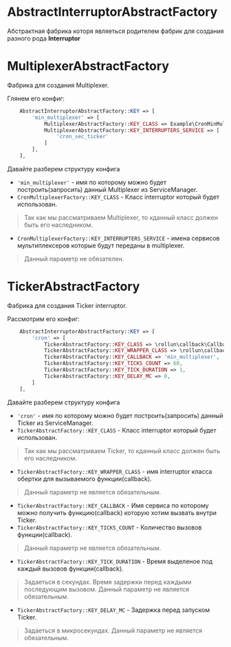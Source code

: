 # AbstractInterruptorAbstractFactory

Абстрактная фабрика которя являеться родителем фабрик для создания разного рода **Interruptor**

# MultiplexerAbstractFactory

Фабрика для создания Multiplexer. 

Глянем его конфиг:

```php
    AbstractInterruptorAbstractFactory::KEY => [
        'min_multiplexer' => [
            MultiplexerAbstractFactory::KEY_CLASS => Example\CronMinMultiplexer: :class,
            MultiplexerAbstractFactory::KEY_INTERRUPTERS_SERVICE => [
                'cron_sec_ticker'
            ]
        ],
    ],
```
Давайте разберем структуру конфига
* `'min_multiplexer'` - имя по которому можно будет построить(запросить) данный Multiplexer из ServiceManager.
* `CronMultiplexerFactory::KEY_CLASS` - Класс interruptor который будет использован.
> Так как мы рассматриваем Multiplexer, то кданный класс должен быть его наследником.
* `CronMultiplexerFactory::KEY_INTERRUPTERS_SERVICE` - имена сервисов мультиплексеров
которые будут переданы в multiplexer.
> Данный параметр не обязателен.

# TickerAbstractFactory

Фабрика для создания Ticker interruptor.

Рассмотрим его конфиг:

```php
    AbstractInterruptorAbstractFactory::KEY => [
        'cron' => [
            TickerAbstractFactory::KEY_CLASS => \rollun\callback\Callback\Interruptor\Ticker::class,
            TickerAbstractFactory::KEY_WRAPPER_CLASS => \rollun\callback\Callback\Interruptor\Process::class,
            TickerAbstractFactory::KEY_CALLBACK => 'min_multiplexer',
            TickerAbstractFactory::KEY_TICKS_COUNT => 60,
            TickerAbstractFactory::KEY_TICK_DURATION => 1,
            TickerAbstractFactory::KEY_DELAY_MC => 0,
        ]
    ],
```

Давайте разберем структуру конфига
* `'cron'` - имя по которому можно будет построить(запросить) данный Ticker из ServiceManager.
* `TickerAbstractFactory::KEY_CLASS` - Класс interruptor который будет использован.
 > Так как мы рассматриваем Ticker, то кданный класс должен быть его наследником.
* `TickerAbstractFactory::KEY_WRAPPER_CLASS` - имя interruptor класса обертки для вызываемого функции(callback).
 > Данный параметр не является обязательным. 
* `TickerAbstractFactory::KEY_CALLBACK` - Имя сервиса по которому можно получить функцию(callback) которую хотим вызвать внутри Ticker.
* `TickerAbstractFactory::KEY_TICKS_COUNT` - Количество вызовов функции(callback).   
 > Данный параметр не является обязательным. 
* `TickerAbstractFactory::KEY_TICK_DURATION` - Время выделеное под каждый вызовов функции(callback). 
> Задаеться в секундах. Время задержки перед каждыми последующим вызовом. Данный параметр не является обязательным.
* `TickerAbstractFactory::KEY_DELAY_MC` - Задержка перед запуском Ticker. 
> Задаеться в микросекундах. Данный параметр не является обязательным. 
